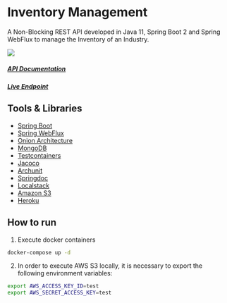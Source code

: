 # Inventory Management
A Non-Blocking REST API developed in Java 11, Spring Boot 2 and Spring WebFlux to manage the Inventory of an Industry.

![](https://img.shields.io/badge/coverage-95%25-brightgreen)

##### [API Documentation](https://c0llinn-inventory-management.herokuapp.com/docs)
##### [Live Endpoint](https://c0llinn-inventory-management.herokuapp.com/api/v1/products)

## Tools & Libraries

* [Spring Boot](https://spring.io/projects/spring-boot)
* [Spring WebFlux](https://docs.spring.io/spring-framework/docs/current/reference/html/web-reactive.html)
* [Onion Architecture](https://jeffreypalermo.com/2008/07/the-onion-architecture-part-1/)
* [MongoDB](https://www.mongodb.com/en-us)
* [Testcontainers](https://www.testcontainers.org/) 
* [Jacoco](https://github.com/jacoco/jacoco)
* [Archunit](https://www.archunit.org/)
* [Springdoc](https://springdoc.org/)
* [Localstack](https://github.com/localstack/localstack)
* [Amazon S3](https://aws.amazon.com/s3/?nc1=h_ls)
* [Heroku](https://www.heroku.com/)

## How to run

1. Execute docker containers

```bash
docker-compose up -d
```

2. In order to execute AWS S3 locally, it is necessary to export the following environment variables:
```bash
export AWS_ACCESS_KEY_ID=test
export AWS_SECRET_ACCESS_KEY=test
```

